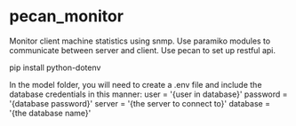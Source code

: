 # pecan_monitor
Monitor client machine statistics using snmp. Use paramiko modules to communicate between server and client. Use pecan to set up restful api.

pip install python-dotenv

In the model folder, you will need to create a .env file and include the database credentials in this manner:
user = '{user in database}'
password = '{database password}'
server = '{the server to connect to}'
database = '{the database name}'